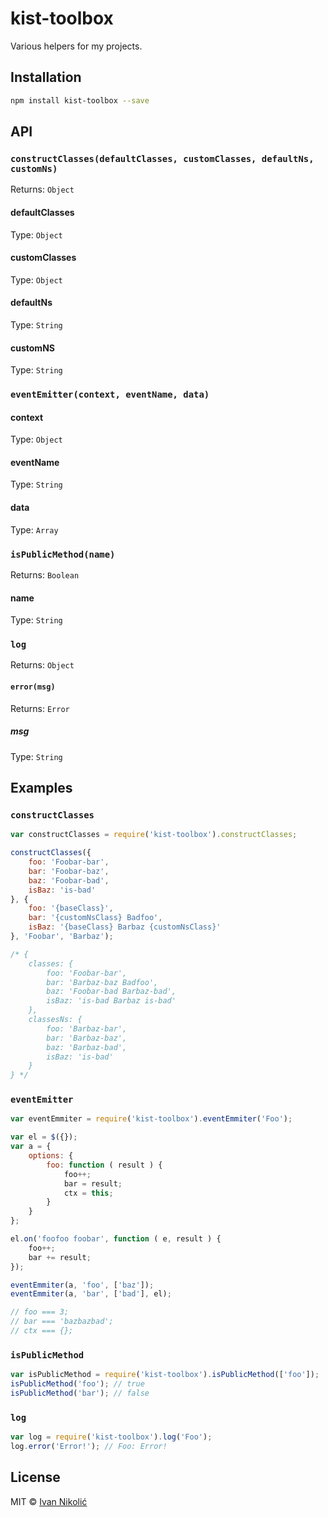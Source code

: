 # kist-toolbox

Various helpers for my projects.

## Installation

```sh
npm install kist-toolbox --save
```

## API

### `constructClasses(defaultClasses, customClasses, defaultNs, customNs)`

Returns: `Object`

#### defaultClasses

Type: `Object`

#### customClasses

Type: `Object`

#### defaultNs

Type: `String`

#### customNS

Type: `String`

### `eventEmitter(context, eventName, data)`

#### context

Type: `Object`

#### eventName

Type: `String`

#### data

Type: `Array`

### `isPublicMethod(name)`

Returns: `Boolean`

#### name

Type: `String`

### `log`

Returns: `Object`

#### `error(msg)`

Returns: `Error`

##### msg

Type: `String`

## Examples

### `constructClasses`

```js
var constructClasses = require('kist-toolbox').constructClasses;

constructClasses({
	foo: 'Foobar-bar',
	bar: 'Foobar-baz',
	baz: 'Foobar-bad',
	isBaz: 'is-bad'
}, {
	foo: '{baseClass}',
	bar: '{customNsClass} Badfoo',
	isBaz: '{baseClass} Barbaz {customNsClass}'
}, 'Foobar', 'Barbaz');

/* {
	classes: {
		foo: 'Foobar-bar',
		bar: 'Barbaz-baz Badfoo',
		baz: 'Foobar-bad Barbaz-bad',
		isBaz: 'is-bad Barbaz is-bad'
	},
	classesNs: {
		foo: 'Barbaz-bar',
		bar: 'Barbaz-baz',
		baz: 'Barbaz-bad',
		isBaz: 'is-bad'
	}
} */
```

### `eventEmitter`

```js
var eventEmmiter = require('kist-toolbox').eventEmmiter('Foo');

var el = $({});
var a = {
	options: {
		foo: function ( result ) {
			foo++;
			bar = result;
			ctx = this;
		}
	}
};

el.on('foofoo foobar', function ( e, result ) {
	foo++;
	bar += result;
});

eventEmmiter(a, 'foo', ['baz']);
eventEmmiter(a, 'bar', ['bad'], el);

// foo === 3;
// bar === 'bazbazbad';
// ctx === {};
```

### `isPublicMethod`

```js
var isPublicMethod = require('kist-toolbox').isPublicMethod(['foo']);
isPublicMethod('foo'); // true
isPublicMethod('bar'); // false
```

### `log`

```js
var log = require('kist-toolbox').log('Foo');
log.error('Error!'); // Foo: Error!
```

## License

MIT © [Ivan Nikolić](http://ivannikolic.com)
